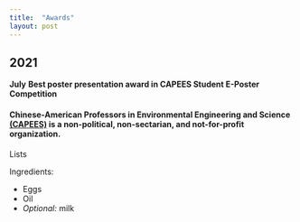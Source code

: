 ```yaml
---
title:  "Awards"
layout: post
---
```

## 2021
   **July**      **Best poster presentation award in CAPEES Student E-Poster Competition**
#### Chinese-American Professors in Environmental Engineering and Science [(CAPEES)](http://www.capees.org/bylaws.html) is a non-political, non-sectarian, and not-for-profit organization.

Lists

Ingredients:

- Eggs
- Oil
- *Optional:* milk
              
